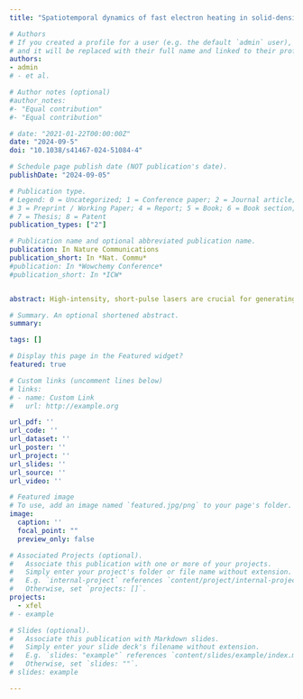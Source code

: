 ```yaml
---
title: "Spatiotemporal dynamics of fast electron heating in solid-density matter via XFEL"

# Authors
# If you created a profile for a user (e.g. the default `admin` user), write the username (folder name) here 
# and it will be replaced with their full name and linked to their profile.
authors:
- admin
# - et al.

# Author notes (optional)
#author_notes:
#- "Equal contribution"
#- "Equal contribution"

# date: "2021-01-22T00:00:00Z"
date: "2024-09-5"
doi: "10.1038/s41467-024-51084-4"

# Schedule page publish date (NOT publication's date).
publishDate: "2024-09-05"

# Publication type.
# Legend: 0 = Uncategorized; 1 = Conference paper; 2 = Journal article;
# 3 = Preprint / Working Paper; 4 = Report; 5 = Book; 6 = Book section;
# 7 = Thesis; 8 = Patent
publication_types: ["2"]

# Publication name and optional abbreviated publication name.
publication: In Nature Communications
publication_short: In *Nat. Commu*
#publication: In *Wowchemy Conference*
#publication_short: In *ICW*


abstract: High-intensity, short-pulse lasers are crucial for generating energetic electrons that produce high-energy-density (HED) states in matter, offering potential applications in igniting dense fusion fuels for fast ignition laser fusion. High-density targets heated by these electrons exhibit spatially non-uniform and highly transient conditions, which have been challenging to characterize due to limitations in diagnostics that provide simultaneous high spatial and temporal resolution. Here, we employ an X-ray Free Electron Laser (XFEL) to achieve spatiotemporally resolved measurements at sub-micron and femtosecond scales on a solid-density copper foil heated by laser-driven fast electrons. Our X-ray transmission imaging reveals the formation of a solid-density hot plasma localized to the laser spot size, surrounded by Fermi degenerate, warm dense matter within a picosecond, and the energy relaxation occurring within the hot plasma over tens of picoseconds. These results validate 2D particle-in-cell simulations incorporating atomic processes and provide insights into the energy transfer mechanisms beyond current simulation capabilities. This work significantly advances our understanding of rapid fast electron heating and energy relaxation in solid-density matter, serving as a key stepping stone towards efficient high-density plasma heating and furthering the fields of HED science and inertial fusion energy research using intense, short-pulse lasers.

# Summary. An optional shortened abstract.
summary: 

tags: []

# Display this page in the Featured widget?
featured: true

# Custom links (uncomment lines below)
# links:
# - name: Custom Link
#   url: http://example.org

url_pdf: ''
url_code: ''
url_dataset: ''
url_poster: ''
url_project: ''
url_slides: ''
url_source: ''
url_video: ''

# Featured image
# To use, add an image named `featured.jpg/png` to your page's folder. 
image:
  caption: ''
  focal_point: ""
  preview_only: false

# Associated Projects (optional).
#   Associate this publication with one or more of your projects.
#   Simply enter your project's folder or file name without extension.
#   E.g. `internal-project` references `content/project/internal-project/index.md`.
#   Otherwise, set `projects: []`.
projects:
  - xfel
# - example

# Slides (optional).
#   Associate this publication with Markdown slides.
#   Simply enter your slide deck's filename without extension.
#   E.g. `slides: "example"` references `content/slides/example/index.md`.
#   Otherwise, set `slides: ""`.
# slides: example

---
```


